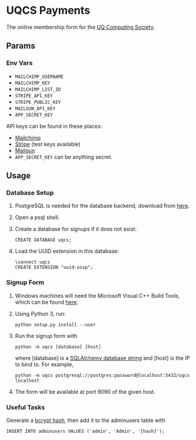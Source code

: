 # UQCS Payments

The online membership form for the [UQ Computing Society](https://uqcs.org.au).


## Params

### Env Vars
 - `MAILCHIMP_USERNAME` 
 - `MAILCHIMP_KEY`
 - `MAILCHIMP_LIST_ID`
 - `STRIPE_API_KEY` 
 - `STRIPE_PUBLIC_KEY` 
 - `MAILGUN_API_KEY` 
 - `APP_SECRET_KEY`

API keys can be found in these places:
 - [Mailchimp](https://admin.mailchimp.com/account/api/)
 - [Stripe](https://dashboard.stripe.com/apikeys) (test keys available)
 - [Mailgun](https://app.mailgun.com/app/account/security/api_keys)
 - `APP_SECRET_KEY` can be anything secret.

## Usage

### Database Setup
1. PostgreSQL is needed for the database backend, download from [here](https://www.postgresql.org/download/).
2. Open a psql shell.
3. Create a database for signups if it does not exist:

       CREATE DATABASE uqcs;

4. Load the UUID extension in this database:
 
       \connect uqcs
       CREATE EXTENSION "uuid-ossp";


### Signup Form
1. Windows machines will need the Microsoft Visual C++ Build Tools, which can be found [here](https://visualstudio.microsoft.com/vs/downloads/).

3. Using Python 3, run:

       python setup.py install --user
       
4. Run the signup form with

       python -m uqcs [database] [host]
       
    where [database] is a [SQLAlchemy database string](https://docs.sqlalchemy.org/13/core/engines.html#database-urls) and [host] is the IP to bind to. For example,

       python -m uqcs postgresql://postgres:password@localhost:5432/uqcs localhost

5. The form will be available at port 9090 of the given host.

### Useful Tasks
Generate a [bcrypt hash](https://bcrypt-generator.com/), then add it to the adminusers table with

    INSERT INTO adminusers VALUES ('admin', 'Admin', '[hash]');
